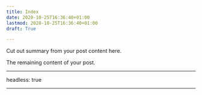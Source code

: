 ```yaml
---
title: Index
date: 2020-10-25T16:36:40+01:00
lastmod: 2020-10-25T16:36:40+01:00
draft: True

---
```


Cut out summary from your post content here.

<!--more-->

The remaining content of your post.

---

headless: true

---